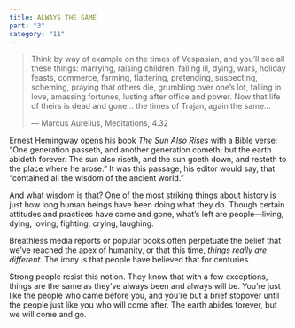 ```yaml
---
title: ALWAYS THE SAME
part: "3"
category: "11"
---
```


> Think by way of example on the times of Vespasian, and you’ll see all these things: marrying, raising children, falling ill, dying, wars, holiday feasts, commerce, farming, flattering, pretending, suspecting, scheming, praying that others die, grumbling over one’s lot, falling in love, amassing fortunes, lusting after office and power. Now that life of theirs is dead and gone... the times of Trajan, again the same...
>
> — Marcus Aurelius, Meditations, 4.32

Ernest Hemingway opens his book _The Sun Also Rises_ with a Bible verse: “One generation passeth, and another generation cometh; but the earth abideth forever. The sun also riseth, and the sun goeth down, and resteth to the place where he arose.” It was this passage, his editor would say, that “contained all the wisdom of the ancient world.”

And what wisdom is that? One of the most striking things about history is just how long human beings have been doing what they do. Though certain attitudes and practices have come and gone, what’s left are people—living, dying, loving, fighting, crying, laughing.

Breathless media reports or popular books often perpetuate the belief that we’ve reached the apex of humanity, or that this time, _things really are different_. The irony is that people have believed that for centuries.

Strong people resist this notion. They know that with a few exceptions, things are the same as they’ve always been and always will be. You’re just like the people who came before you, and you’re but a brief stopover until the people just like you who will come after. The earth abides forever, but we will come and go.
